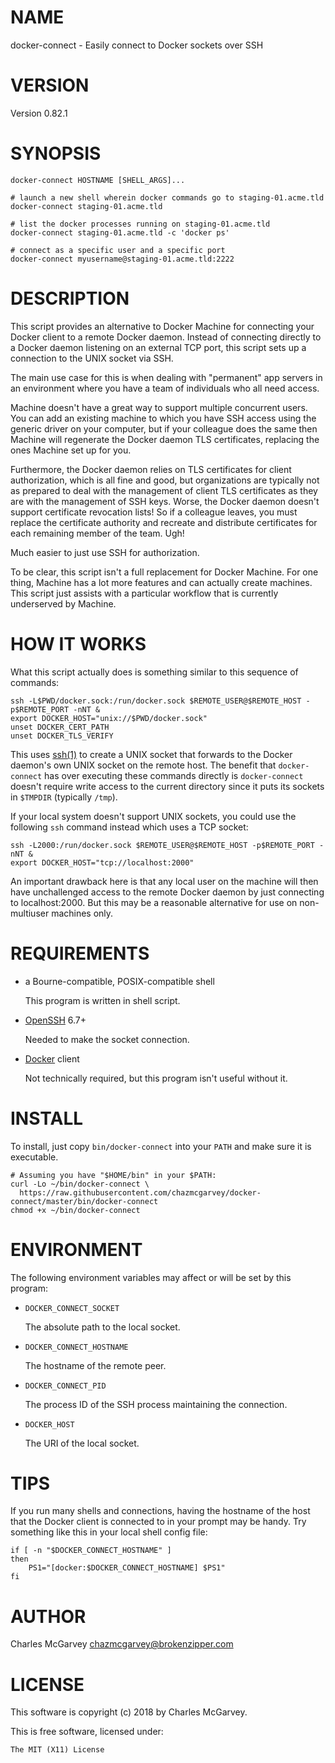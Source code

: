 # NAME

docker-connect - Easily connect to Docker sockets over SSH

# VERSION

Version 0.82.1

# SYNOPSIS

    docker-connect HOSTNAME [SHELL_ARGS]...

    # launch a new shell wherein docker commands go to staging-01.acme.tld
    docker-connect staging-01.acme.tld

    # list the docker processes running on staging-01.acme.tld
    docker-connect staging-01.acme.tld -c 'docker ps'

    # connect as a specific user and a specific port
    docker-connect myusername@staging-01.acme.tld:2222

# DESCRIPTION

This script provides an alternative to Docker Machine for connecting your Docker client to a remote
Docker daemon. Instead of connecting directly to a Docker daemon listening on an external TCP port,
this script sets up a connection to the UNIX socket via SSH.

The main use case for this is when dealing with "permanent" app servers in an environment where you
have a team of individuals who all need access.

Machine doesn't have a great way to support multiple concurrent users. You can add an existing
machine to which you have SSH access using the generic driver on your computer, but if your
colleague does the same then Machine will regenerate the Docker daemon TLS certificates, replacing
the ones Machine set up for you.

Furthermore, the Docker daemon relies on TLS certificates for client authorization, which is all
fine and good, but organizations are typically not as prepared to deal with the management of client
TLS certificates as they are with the management of SSH keys. Worse, the Docker daemon doesn't
support certificate revocation lists! So if a colleague leaves, you must replace the certificate
authority and recreate and distribute certificates for each remaining member of the team. Ugh!

Much easier to just use SSH for authorization.

To be clear, this script isn't a full replacement for Docker Machine. For one thing, Machine has
a lot more features and can actually create machines. This script just assists with a particular
workflow that is currently underserved by Machine.

# HOW IT WORKS

What this script actually does is something similar to this sequence of commands:

    ssh -L$PWD/docker.sock:/run/docker.sock $REMOTE_USER@$REMOTE_HOST -p$REMOTE_PORT -nNT &
    export DOCKER_HOST="unix://$PWD/docker.sock"
    unset DOCKER_CERT_PATH
    unset DOCKER_TLS_VERIFY

This uses [ssh(1)](http://man.he.net/man1/ssh) to create a UNIX socket that forwards to the Docker daemon's own UNIX socket on
the remote host. The benefit that `docker-connect` has over executing these commands directly is
`docker-connect` doesn't require write access to the current directory since it puts its sockets in
`$TMPDIR` (typically `/tmp`).

If your local system doesn't support UNIX sockets, you could use the following `ssh` command
instead which uses a TCP socket:

    ssh -L2000:/run/docker.sock $REMOTE_USER@$REMOTE_HOST -p$REMOTE_PORT -nNT &
    export DOCKER_HOST="tcp://localhost:2000"

An important drawback here is that any local user on the machine will then have unchallenged access
to the remote Docker daemon by just connecting to localhost:2000. But this may be a reasonable
alternative for use on non-multiuser machines only.

# REQUIREMENTS

- a Bourne-compatible, POSIX-compatible shell

    This program is written in shell script.

- [OpenSSH](https://www.openssh.com) 6.7+

    Needed to make the socket connection.

- [Docker](https://www.docker.com) client

    Not technically required, but this program isn't useful without it.

# INSTALL

To install, just copy `bin/docker-connect` into your `PATH` and make sure it is executable.

    # Assuming you have "$HOME/bin" in your $PATH:
    curl -Lo ~/bin/docker-connect \
      https://raw.githubusercontent.com/chazmcgarvey/docker-connect/master/bin/docker-connect
    chmod +x ~/bin/docker-connect

# ENVIRONMENT

The following environment variables may affect or will be set by this program:

- `DOCKER_CONNECT_SOCKET`

    The absolute path to the local socket.

- `DOCKER_CONNECT_HOSTNAME`

    The hostname of the remote peer.

- `DOCKER_CONNECT_PID`

    The process ID of the SSH process maintaining the connection.

- `DOCKER_HOST`

    The URI of the local socket.

# TIPS

If you run many shells and connections, having the hostname of the host that the Docker client is
connected to in your prompt may be handy. Try something like this in your local shell config file:

    if [ -n "$DOCKER_CONNECT_HOSTNAME" ]
    then
        PS1="[docker:$DOCKER_CONNECT_HOSTNAME] $PS1"
    fi

# AUTHOR

Charles McGarvey <chazmcgarvey@brokenzipper.com>

# LICENSE

This software is copyright (c) 2018 by Charles McGarvey.

This is free software, licensed under:

    The MIT (X11) License
